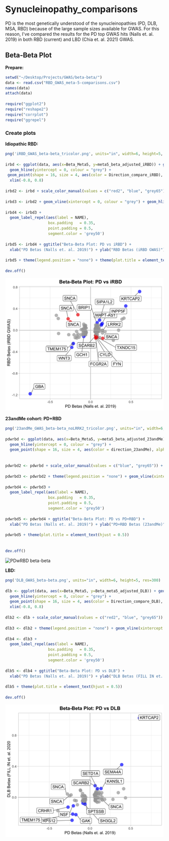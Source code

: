 # Synucleinopathy_comparisons

PD is the most genetically understood of the synucleinopathies (PD, DLB, MSA, RBD) because of the large sample sizes available for GWAS. For this reason, I've compared the results for the PD top GWAS hits (Nalls et. al. 2019) in both RBD (current) and LBD (Chia et. al. 2021) GWAS.  

## Beta-Beta Plot

**Prepare:**
```R
setwd("~/Desktop/Projects/GWAS/beta-beta/")
data <- read.csv("RBD_GWAS_meta-5-comparisons.csv")
names(data)
attach(data)

require("ggplot2")
require("reshape2")
require("corrplot")
require("ggrepel")
```

### Create plots
**Idiopathic RBD:**
```R
png('iRBD_GWAS_beta-beta_tricolor.png', units="in", width=6, height=5, res=300, compression = 'lzw')

irbd <- ggplot(data, aes(x=Beta_Meta5, y=meta5_beta_adjusted_iRBD)) + geom_vline(xintercept = 0, colour = "grey") + 
  geom_hline(yintercept = 0, colour = "grey") +
 geom_point(shape = 16, size = 4, aes(color = Direction_compare_iRBD), alpha=0.7) + 
  xlim(-0.8, 0.8) 

irbd2 <- irbd + scale_color_manual(values = c("red2", "blue", "grey65"))

irbd3 <- irbd2 + geom_vline(xintercept = 0, colour = "grey") + geom_hline(yintercept = 0, colour = "grey") + theme_light()

irbd4 <- irbd3 +
  geom_label_repel(aes(label = NAME),
                   box.padding   = 0.35, 
                   point.padding = 0.5,
                   segment.color = 'grey50') 

irbd5 <- irbd4 + ggtitle("Beta-Beta Plot: PD vs iRBD") +
  xlab("PD Betas (Nalls et. al. 2019)") + ylab("RBD Betas (iRBD GWAS)") + theme(plot.title = element_text(face="bold"))

irbd5 + theme(legend.position = "none") + theme(plot.title = element_text(hjust = 0.5)) 

dev.off()
```
![iRBD beta-beta](iRBD_GWAS_beta-beta_tricolor.png)

**23andMe cohort: PD+RBD**
```R
png('23andMe_GWAS_beta-beta_noLRRK2_tricolor.png', units="in", width=6, height=5, res=300)

pdwrbd <- ggplot(data, aes(x=Beta_Meta5, y=meta5_beta_adjusted_23andMe)) + geom_vline(xintercept = 0, colour = "grey") + 
  geom_hline(yintercept = 0, colour = "grey") +
  geom_point(shape = 16, size = 4, aes(color = direction_23andMe), alpha=0.7) + xlim(-0.8, 0.8) 


pdwrbd2 <- pdwrbd + scale_color_manual(values = c("blue", "grey65")) + theme_light()

pdwrbd3 <- pdwrbd2 + theme(legend.position = "none") + geom_vline(xintercept = 0, colour = "grey") + geom_hline(yintercept = 0, colour = "grey")

pdwrbd4 <- pdwrbd3 +
  geom_label_repel(aes(label = NAME),
                   box.padding   = 0.35, 
                   point.padding = 0.5,
                   segment.color = 'grey50') 

pdwrbd5 <- pdwrbd4 + ggtitle("Beta-Beta Plot: PD vs PD+RBD") +
  xlab("PD Betas (Nalls et. al. 2019)") + ylab("PD+RBD Betas (23andMe)") + theme(plot.title = element_text(face="bold"))

pdwrbd5 + theme(plot.title = element_text(hjust = 0.5)) 


dev.off()
````
![PDwRBD beta-beta](23andMe_GWAS_beta-beta_noLRRK2_tricolor.png)

**LBD:**
```R
png('DLB_GWAS_beta-beta.png', units="in", width=6, height=5, res=300)

dlb <- ggplot(data, aes(x=Beta_Meta5, y=Beta_meta5_adjusted_DLB)) + geom_vline(xintercept = 0, colour = "grey") + 
  geom_hline(yintercept = 0, colour = "grey") +
  geom_point(shape = 16, size = 4, aes(color = Direction_compare_DLB), alpha=0.7) + 
  xlim(-0.8, 0.8)

dlb2 <- dlb + scale_color_manual(values = c("red2", "blue", "grey65")) + theme_light()

dlb3 <- dlb2 + theme(legend.position = "none") + geom_vline(xintercept = 0, colour = "grey") + geom_hline(yintercept = 0, colour = "grey") 

dlb4 <- dlb3 +
  geom_label_repel(aes(label = NAME),
                   box.padding   = 0.35, 
                   point.padding = 0.5,
                   segment.color = 'grey50') 

dlb5 <- dlb4 + ggtitle("Beta-Beta Plot: PD vs DLB") +
  xlab("PD Betas (Nalls et. al. 2019)") + ylab("DLB Betas (FILL IN et. al. 2020") + theme(plot.title = element_text(face="bold"))

dlb5 + theme(plot.title = element_text(hjust = 0.5)) 

dev.off()
```
![DLB beta-beta](DLB2_GWAS_beta-beta.png)


